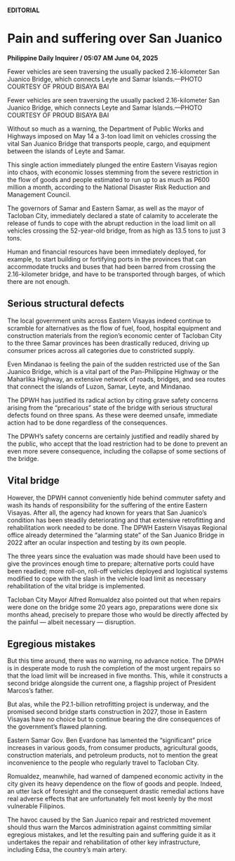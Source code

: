 **EDITORIAL**

# Pain and suffering over San Juanico

****Philippine Daily Inquirer / 05:07 AM June 04, 2025****

Fewer vehicles are seen traversing the usually packed 2.16-kilometer San Juanico Bridge, which connects Leyte and Samar Islands.—PHOTO COURTESY OF PROUD BISAYA BAI


Fewer vehicles are seen traversing the usually packed 2.16-kilometer San Juanico Bridge, which connects Leyte and Samar Islands.—PHOTO COURTESY OF PROUD BISAYA BAI

Without so much as a warning, the Department of Public Works and Highways imposed on May 14 a 3-ton load limit on vehicles crossing the vital San Juanico Bridge that transports people, cargo, and equipment between the islands of Leyte and Samar.

This single action immediately plunged the entire Eastern Visayas region into chaos, with economic losses stemming from the severe restriction in the flow of goods and people estimated to run up to as much as P600 million a month, according to the National Disaster Risk Reduction and Management Council.

The governors of Samar and Eastern Samar, as well as the mayor of Tacloban City, immediately declared a state of calamity to accelerate the release of funds to cope with the abrupt reduction in the load limit on all vehicles crossing the 52-year-old bridge, from as high as 13.5 tons to just 3 tons.

Human and financial resources have been immediately deployed, for example, to start building or fortifying ports in the provinces that can accommodate trucks and buses that had been barred from crossing the 2.16-kilometer bridge, and have to be transported through barges, of which there are not enough.

## Serious structural defects

The local government units across Eastern Visayas indeed continue to scramble for alternatives as the flow of fuel, food, hospital equipment and construction materials from the region’s economic center of Tacloban City to the three Samar provinces has been drastically reduced, driving up consumer prices across all categories due to constricted supply.

Even Mindanao is feeling the pain of the sudden restricted use of the San Juanico Bridge, which is a vital part of the Pan-Philippine Highway or the Maharlika Highway, an extensive network of roads, bridges, and sea routes that connect the islands of Luzon, Samar, Leyte, and Mindanao.

The DPWH has justified its radical action by citing grave safety concerns arising from the “precarious” state of the bridge with serious structural defects found on three spans. As these were deemed unsafe, immediate action had to be done regardless of the consequences.

The DPWH’s safety concerns are certainly justified and readily shared by the public, who accept that the load restriction had to be done to prevent an even more severe consequence, including the collapse of some sections of the bridge.

## Vital bridge

However, the DPWH cannot conveniently hide behind commuter safety and wash its hands of responsibility for the suffering of the entire Eastern Visayas. After all, the agency had known for years that San Juanico’s condition has been steadily deteriorating and that extensive retrofitting and rehabilitation work needed to be done. The DPWH Eastern Visayas Regional office already determined the “alarming state” of the San Juanico Bridge in 2022 after an ocular inspection and testing by its own people.

The three years since the evaluation was made should have been used to give the provinces enough time to prepare; alternative ports could have been readied; more roll-on, roll-off vehicles deployed and logistical systems modified to cope with the slash in the vehicle load limit as necessary rehabilitation of the vital bridge is implemented.

Tacloban City Mayor Alfred Romualdez also pointed out that when repairs were done on the bridge some 20 years ago, preparations were done six months ahead, precisely to prepare those who would be directly affected by the painful — albeit necessary — disruption.

## Egregious mistakes

But this time around, there was no warning, no advance notice. The DPWH is in desperate mode to rush the completion of the most urgent repairs so that the load limit will be increased in five months. This, while it constructs a second bridge alongside the current one, a flagship project of President Marcos’s father.

But alas, while the P2.1-billion retrofitting project is underway, and the promised second bridge starts construction in 2027, those in Eastern Visayas have no choice but to continue bearing the dire consequences of the government’s flawed planning.

Eastern Samar Gov. Ben Evardone has lamented the “significant” price increases in various goods, from consumer products, agricultural goods, construction materials, and petroleum products, not to mention the great inconvenience to the people who regularly travel to Tacloban City.

Romualdez, meanwhile, had warned of dampened economic activity in the city given its heavy dependence on the flow of goods and people. Indeed, an utter lack of foresight and the consequent drastic remedial actions have real adverse effects that are unfortunately felt most keenly by the most vulnerable Filipinos.

The havoc caused by the San Juanico repair and restricted movement should thus warn the Marcos administration against committing similar egregious mistakes, and let the resulting pain and suffering guide it as it undertakes the repair and rehabilitation of other key infrastructure, including Edsa, the country’s main artery.